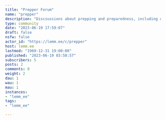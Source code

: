 ```yaml
---
title: "Prepper Forum" 
name: "prepper"
description: "Discsussions about prepping and preparedness, including disasters, prepping communities, sustainability, situational awareness, supplies, skills, gear. This is a forum about knowledge sharing."
type: community
date: "2023-06-19 17:59:07"
draft: false
nsfw: false
actor_id: "https://lemm.ee/c/prepper"
host: lemm.ee
lastmod: "1969-12-31 19:00:00"
published: "2023-06-19 03:58:57"
subscribers: 5
posts: 2
comments: 0
weight: 2
dau: 1
wau: 1
mau: 1
instances:
- "lemm_ee"
tags: 
- "lemm_ee"

---
```

